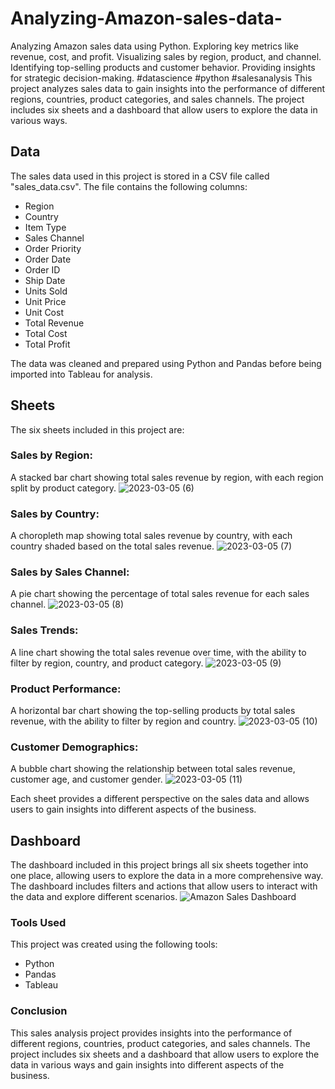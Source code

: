 # Analyzing-Amazon-sales-data-

Analyzing Amazon sales data using Python. Exploring key metrics like revenue, cost, and profit. Visualizing sales by region, product, and channel. Identifying top-selling products and customer behavior. Providing insights for strategic decision-making. #datascience #python #salesanalysis
This project analyzes sales data to gain insights into the performance of different regions, countries, product categories, and sales channels. The project includes six sheets and a dashboard that allow users to explore the data in various ways.

## Data
The sales data used in this project is stored in a CSV file called "sales_data.csv". The file contains the following columns:

* Region
* Country
* Item Type
* Sales Channel
* Order Priority
* Order Date
* Order ID
* Ship Date
* Units Sold
* Unit Price
* Unit Cost
* Total Revenue
* Total Cost
* Total Profit

The data was cleaned and prepared using Python and Pandas before being imported into Tableau for analysis.

## Sheets
The six sheets included in this project are:

### Sales by Region:
A stacked bar chart showing total sales revenue by region, with each region split by product category.
![2023-03-05 (6)](https://user-images.githubusercontent.com/124231532/223018890-1f0536d8-4df8-4b07-a6e4-24b128ac82d7.png)

### Sales by Country: 
A choropleth map showing total sales revenue by country, with each country shaded based on the total sales revenue.
![2023-03-05 (7)](https://user-images.githubusercontent.com/124231532/223018871-ac23ca78-fe0d-4ab9-8277-839b3a619a98.png)

### Sales by Sales Channel:
A pie chart showing the percentage of total sales revenue for each sales channel.
![2023-03-05 (8)](https://user-images.githubusercontent.com/124231532/223018854-25ab394f-5739-4b5a-9dc5-0628fac386b8.png)

### Sales Trends: 
A line chart showing the total sales revenue over time, with the ability to filter by region, country, and product category.
![2023-03-05 (9)](https://user-images.githubusercontent.com/124231532/223018829-35026cf7-e229-4f0a-84ed-33b309ad27a7.png)

### Product Performance:
A horizontal bar chart showing the top-selling products by total sales revenue, with the ability to filter by region and country.
![2023-03-05 (10)](https://user-images.githubusercontent.com/124231532/223018790-7966b0c9-e8d1-4e80-a663-beacd5d163ea.png)

### Customer Demographics: 
A bubble chart showing the relationship between total sales revenue, customer age, and customer gender.
![2023-03-05 (11)](https://user-images.githubusercontent.com/124231532/223018778-f72a0c0c-c895-48d3-acb4-0f8b6156b491.png)

Each sheet provides a different perspective on the sales data and allows users to gain insights into different aspects of the business.

## Dashboard

The dashboard included in this project brings all six sheets together into one place, allowing users to explore the data in a more comprehensive way. The dashboard includes filters and actions that allow users to interact with the data and explore different scenarios.
![Amazon Sales Dashboard](https://user-images.githubusercontent.com/124231532/223018670-31f43b79-2fc5-4d33-a48b-03eedd5d1f34.png)


### Tools Used
This project was created using the following tools:

* Python
* Pandas
* Tableau

### Conclusion

This sales analysis project provides insights into the performance of different regions, countries, product categories, and sales channels. The project includes six sheets and a dashboard that allow users to explore the data in various ways and gain insights into different aspects of the business.
